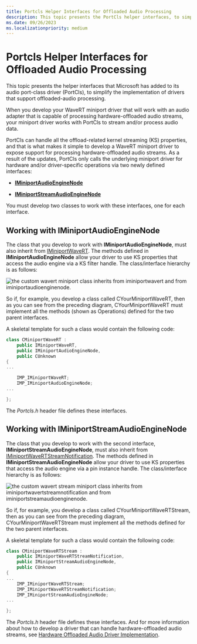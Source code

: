 ```yaml
---
title: Portcls Helper Interfaces for Offloaded Audio Processing
description: This topic presents the PortCls helper interfaces, to simplify the drivers that support offloaded-audio processing.
ms.date: 09/26/2023
ms.localizationpriority: medium
---
```


# Portcls Helper Interfaces for Offloaded Audio Processing

This topic presents the helper interfaces that Microsoft has added to its audio port-class driver (PortCls), to simplify the implementation of drivers that support offloaded-audio processing.

When you develop your WaveRT miniport driver that will work with an audio adapter that is capable of processing hardware-offloaded audio streams, your miniport driver works with PortCls to stream and/or process audio data.

PortCls can handle all the offload-related kernel streaming (KS) properties, and that is what makes it simple to develop a WaveRT miniport driver to expose support for processing hardware-offloaded audio streams. As a result of the updates, PortCls only calls the underlying miniport driver for hardware and/or driver-specific operations via two newly defined interfaces:

- [**IMiniportAudioEngineNode**](/windows-hardware/drivers/ddi/portcls/nn-portcls-iminiportaudioenginenode)

- [**IMiniportStreamAudioEngineNode**](/windows-hardware/drivers/ddi/portcls/nn-portcls-iminiportstreamaudioenginenode)

You must develop two classes to work with these interfaces, one for each interface.

## Working with IMiniportAudioEngineNode

The class that you develop to work with **IMiniportAudioEngineNode**, must also inherit from [IMiniportWaveRT](/windows-hardware/drivers/ddi/portcls/nn-portcls-iminiportwavert). The methods defined in **IMiniportAudioEngineNode** allow your driver to use KS properties that access the audio engine via a KS filter handle. The class/interface hierarchy is as follows:

![the custom wavert miniport class inherits from iminiportwavert and from iminiportaudioenginenode.](images/offload-class-hier1.png)

So if, for example, you develop a class called CYourMiniportWaveRT, then as you can see from the preceding diagram, CYourMiniportWaveRT must implement all the methods (shown as Operations) defined for the two parent interfaces.

A skeletal template for such a class would contain the following code:

```cpp
class CMiniportWaveRT : 
    public IMiniportWaveRT,
    public IMiniportAudioEngineNode,
    public CUnknown
{
...

    IMP_IMiniportWaveRT;
    IMP_IMiniportAudioEngineNode;
...

};
```

The *Portcls.h* header file defines these interfaces.

## Working with IMiniportStreamAudioEngineNode

The class that you develop to work with the second interface, **IMiniportStreamAudioEngineNode**, must also inherit from [IMiniportWaveRTStreamNotification](/windows-hardware/drivers/ddi/portcls/nn-portcls-iminiportwavertstreamnotification). The methods defined in **IMiniportStreamAudioEngineNode** allow your driver to use KS properties that access the audio engine via a pin instance handle. The class/interface hierarchy is as follows:

![the custom wavert stream miniport class inherits from iminiportwavertstreamnotification and from iminiportstreamaudioenginenode.](images/offload-class-hier2.png)

So if, for example, you develop a class called CYourMiniportWaveRTStream, then as you can see from the preceding diagram, CYourMiniportWaveRTStream must implement all the methods defined for the two parent interfaces.

A skeletal template for such a class would contain the following code:

```cpp
class CMiniportWaveRTStream : 
    public IMiniportWaveRTStreamNotification,
    public IMiniportStreamAudioEngineNode,
    public CUnknown
{
...
    IMP_IMiniportWaveRTStream;
    IMP_IMiniportWaveRTStreamNotification;
    IMP_IMiniportStreamAudioEngineNode;
...

};
```

The *Portcls.h* header file defines these interfaces. And for more information about how to develop a driver that can handle hardware-offloaded audio streams, see [Hardware Offloaded Audio Driver Implementation](driver-implementation-details.md).

